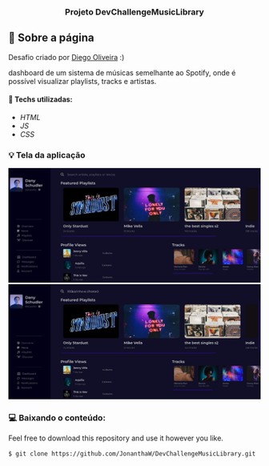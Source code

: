 <h3 align="center">
  Projeto DevChallengeMusicLibrary
</h3>

## :rocket: Sobre a página

Desafio criado por  <a href="https://www.linkedin.com/in/diego-de-oliveira-brito/">Diego Oliveira</a> :)

dashboard de um sistema de músicas semelhante ao Spotify, onde é possível visualizar playlists, tracks e artistas.

#### :wrench: Techs utilizadas:
* _HTML_
* _JS_
* _CSS_

### :bulb: Tela da aplicação

![image](https://github.com/JonanthaW/DevChallengeMusicLibrary/blob/main/assets/example1.jpg)
![image](https://github.com/JonanthaW/DevChallengeMusicLibrary/blob/main/assets/example2.jpg)

### :computer: Baixando o conteúdo:

<p>Feel free to download this repository and use it however you like. </p>

```bash
$ git clone https://github.com/JonanthaW/DevChallengeMusicLibrary.git
```
